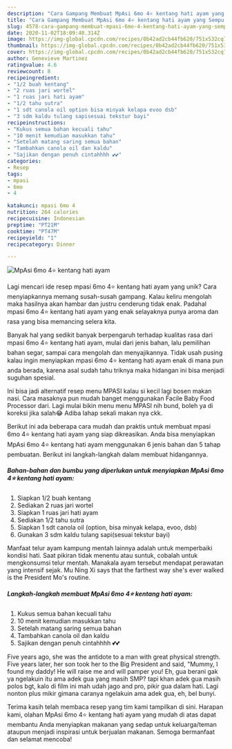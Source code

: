 ```yaml
---
description: "Cara Gampang Membuat MpAsi 6mo 4⭐ kentang hati ayam yang Sempurna"
title: "Cara Gampang Membuat MpAsi 6mo 4⭐ kentang hati ayam yang Sempurna"
slug: 4578-cara-gampang-membuat-mpasi-6mo-4-kentang-hati-ayam-yang-sempurna
date: 2020-11-02T18:09:40.314Z
image: https://img-global.cpcdn.com/recipes/0b42ad2cb44fb620/751x532cq70/mpasi-6mo-4⭐-kentang-hati-ayam-foto-resep-utama.jpg
thumbnail: https://img-global.cpcdn.com/recipes/0b42ad2cb44fb620/751x532cq70/mpasi-6mo-4⭐-kentang-hati-ayam-foto-resep-utama.jpg
cover: https://img-global.cpcdn.com/recipes/0b42ad2cb44fb620/751x532cq70/mpasi-6mo-4⭐-kentang-hati-ayam-foto-resep-utama.jpg
author: Genevieve Martinez
ratingvalue: 4.6
reviewcount: 8
recipeingredient:
- "1/2 buah kentang"
- "2 ruas jari wortel"
- "1 ruas jari hati ayam"
- "1/2 tahu sutra"
- "1 sdt canola oil option bisa minyak kelapa evoo dsb"
- "3 sdm kaldu tulang sapisesuai tekstur bayi"
recipeinstructions:
- "Kukus semua bahan kecuali tahu"
- "10 menit kemudian masukkan tahu"
- "Setelah matang saring semua bahan"
- "Tambahkan canola oil dan kaldu"
- "Sajikan dengan penuh cintahhhh 💕💕"
categories:
- Resep
tags:
- mpasi
- 6mo
- 4

katakunci: mpasi 6mo 4 
nutrition: 264 calories
recipecuisine: Indonesian
preptime: "PT21M"
cooktime: "PT47M"
recipeyield: "1"
recipecategory: Dinner

---
```



![MpAsi 6mo 4⭐ kentang hati ayam](https://img-global.cpcdn.com/recipes/0b42ad2cb44fb620/751x532cq70/mpasi-6mo-4⭐-kentang-hati-ayam-foto-resep-utama.jpg)

Lagi mencari ide resep mpasi 6mo 4⭐ kentang hati ayam yang unik? Cara menyiapkannya memang susah-susah gampang. Kalau keliru mengolah maka hasilnya akan hambar dan justru cenderung tidak enak. Padahal mpasi 6mo 4⭐ kentang hati ayam yang enak selayaknya punya aroma dan rasa yang bisa memancing selera kita.

Banyak hal yang sedikit banyak berpengaruh terhadap kualitas rasa dari mpasi 6mo 4⭐ kentang hati ayam, mulai dari jenis bahan, lalu pemilihan bahan segar, sampai cara mengolah dan menyajikannya. Tidak usah pusing kalau ingin menyiapkan mpasi 6mo 4⭐ kentang hati ayam enak di mana pun anda berada, karena asal sudah tahu triknya maka hidangan ini bisa menjadi suguhan spesial.

Ini bisa jadi alternatif resep menu MPASI kalau si kecil lagi bosen makan nasi. Cara masaknya pun mudah banget menggunakan Facile Baby Food Processor dari. Lagi mulai bikin menu menu MPASI nih bund, boleh ya di koreksi jika salah😂 Adiba lahap sekali makan nya ckk.


Berikut ini ada beberapa cara mudah dan praktis untuk membuat mpasi 6mo 4⭐ kentang hati ayam yang siap dikreasikan. Anda bisa menyiapkan MpAsi 6mo 4⭐ kentang hati ayam menggunakan 6 jenis bahan dan 5 tahap pembuatan. Berikut ini langkah-langkah dalam membuat hidangannya.

<!--inarticleads1-->

##### Bahan-bahan dan bumbu yang diperlukan untuk menyiapkan MpAsi 6mo 4⭐ kentang hati ayam:

1. Siapkan 1/2 buah kentang
1. Sediakan 2 ruas jari wortel
1. Siapkan 1 ruas jari hati ayam
1. Sediakan 1/2 tahu sutra
1. Siapkan 1 sdt canola oil (option, bisa minyak kelapa, evoo, dsb)
1. Gunakan 3 sdm kaldu tulang sapi(sesuai tekstur bayi)


Manfaat telur ayam kampung mentah lainnya adalah untuk memperbaiki kondisi hati. Saat pikiran tidak menentu atau suntuk, cobalah untuk mengkonsumsi telur mentah. Manakala ayam tersebut mendapat perawatan yang intensif sejak. Mu Ning Xi says that the farthest way she&#39;s ever walked is the President Mo&#39;s routine. 

<!--inarticleads2-->

##### Langkah-langkah membuat MpAsi 6mo 4⭐ kentang hati ayam:

1. Kukus semua bahan kecuali tahu
1. 10 menit kemudian masukkan tahu
1. Setelah matang saring semua bahan
1. Tambahkan canola oil dan kaldu
1. Sajikan dengan penuh cintahhhh 💕💕


Five years ago, she was the antidote to a man with great physical strength. Five years later, her son took her to the Big President and said, &#34;Mummy, I found my daddy! He will raise me and will pamper you! Eh, gua berani gak ya ngelakuin itu ama adek gua yang masih SMP? tapi khan adek gua masih polos bgt, kalo di film ini mah udah jago and pro, pikir gua dalam hati. Lagi nonton plus mikir gimana caranya ngelakuin ama adek gua, eh, bel bunyi. 

Terima kasih telah membaca resep yang tim kami tampilkan di sini. Harapan kami, olahan MpAsi 6mo 4⭐ kentang hati ayam yang mudah di atas dapat membantu Anda menyiapkan makanan yang sedap untuk keluarga/teman ataupun menjadi inspirasi untuk berjualan makanan. Semoga bermanfaat dan selamat mencoba!
